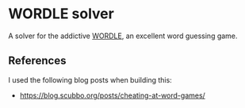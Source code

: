 # WORDLE solver
A solver for the addictive [WORDLE](https://www.powerlanguage.co.uk/wordle/), an excellent word guessing game.

## References
I used the following blog posts when building this:
- https://blog.scubbo.org/posts/cheating-at-word-games/